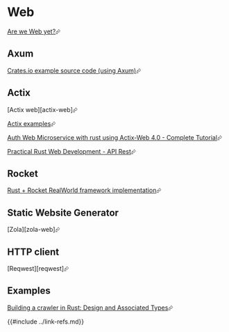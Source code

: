 # Web

[Are we Web yet?][are-we-web-yet?]⮳

## Axum

[Crates.io example source code (using Axum)][axum]⮳

## Actix

[Actix web][actix-web]⮳

[Actix examples][actix-examples]⮳

[Auth Web Microservice with rust using Actix-Web 4.0 - Complete Tutorial][auth-web-microservice]⮳

[Practical Rust Web Development - API Rest][practical-rust]⮳

## Rocket

[Rust + Rocket RealWorld framework implementation][rust-rocket-example]⮳

## Static Website Generator

[Zola][zola-web]⮳

## HTTP client

[Reqwest][reqwest]⮳

## Examples

[Building a crawler in Rust: Design and Associated Types][building-a-crawler-in-rust]⮳

[actix-examples]: https://github.com/actix/examples
[are-we-web-yet?]: https://www.arewewebyet.org/
[auth-web-microservice]: https://gill.net.in/posts/auth-microservice-rust-actix-web1.0-diesel-complete-tutorial/
[axum]: https://github.com/rust-lang/crates.io/tree/main
[building-a-crawler-in-rust]: https://kerkour.com/rust-crawler-associated-types
[practical-rust]: https://dev.to/werner/practical-rust-web-development-api-rest-29g1
[rust-rocket-example]: https://github.com/TatriX/realworld-rust-rocket/tree/master
{{#include ../link-refs.md}}
